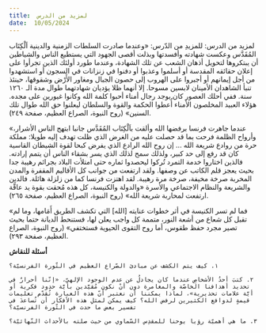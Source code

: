 ```yaml
---
title:  لمزيد من الدرس
date:  10/05/2024
---
```


لمزيد من الدرس:  للمزيدِ من الدّرس: «وعندما صادرت السلطات الزمنية والدينية اَلْكِتَاب المُقَدَّس وعكست شهادته وأفسدتها وبذلت أقصى الجهود التي يستطيع الناس والشياطين أن يبتكروها لتحويل أذهان الشعب عن تلك الشهادة، وعندما طورد أولئك الذين تجرأوا على إعلان حقائقه المقدسة أو أسلموا وعذبوا أو دفنوا في زنزانات في السجون أو استشهدوا من أجل إيمانهم أو أجبروا على الهروب إلى حصون الجبال ومغاور الأَرْض وشقوقها، حينئذ تنبأ الشاهدان الأمينان لابسين مسوحا. إلا أنهما ظلا يؤديان شهادتهما طوال مدة الـ ١٢٦٠ سنة. ففي أحلك العصور كان يوجد رجال أمناء أحبوا كلمة الله وكانوا غيورين على مجده. هؤلاء العبيد المخلصون الأمناء أُعطوا الحكمة والقوة والسلطان ليعلنوا حق الله طوال تلك السنين» (روح النبوة، الصراع العظيم، صفحة ٢٤٩).

«عندما جاهرت فرنسا برفضها الله وألقت باَلْكِتَاب المُقَدَّس جانبا ابتهج الناس الأشرار، وأرواح الظلمة فرحت بما قد حصلت عليه من الغرض الذي ظلت   تهدف إليه طويلا: مملكة حرة من روادع شريعة الله ... إن روح الله الرادع الذي يفرض كبحا لقوة الشيطان القاسية كان قد رفع إلى حد كبير، ولذلك سمح لذلك الذي يسر بشقاء الناس أن يتمم إرادته. فالذين اختاروا خدمة التمرد تُركوا ليحصدوا ثماره حتى امتلأت البلاد بجرائم رهيبة جدا بحيث يعجز قلم الكاتب عن وصفها. ولقد ارتفعت من جوانب كل الأقاليم المقفرة والمدن المخربة صرخة مخيفة، صرخة مرة رهيبة. لقد اهتزت فرنسا كما من زلزلة هائلة. فالدين والشريعة والنظام الاجتماعي والأسرة «والدولة والكنيسة، كل هذه مُحقت بقوة يد عاقَّة ارتفعت لمحاربة شريعة الله» (روح النبوة، الصراع العظيم، صفحة ٢٦٥).

«فما لم تسر الكنيسة في أثر خطوات عنايته [الله] التي تكشف الطريق أَمَامها، وما لم تقبل كل شعاع من أشعة النور، متممة كل واجب يعلن لها، فستنحط الديانة حتما بحيث تصير مجرد حفظ طقوس، أما روح التقوى الحيوية فستختفي» (روح النبوة، الصراع العظيم، صفحة ٢٩٣).

**أسئلة للنقاش**

`١. كيف يتم الكشف عن مبادئ الصّراع العظيم في الثّورة الفرنسيّة؟`

`٢. كتبَ أحدُ الأشخاصِ عندما كان يجادلُ عن عدم الوجود الإلهيّ، «إنّنا أحرارٌ في تحديد أهدافنا الخاصّة والمغامرة دون أنْ نكون مُقيَّدين بأيَّة حدود فكرية أو أيَّة علامات تحذيرية»، لماذا يمكننا أن نعتبر أنّ هذه العبارة تُقدّم تعليمات قيمةٍ لدوافع الكثيرين لرفض الله؟ كيف يمكن لمثلِ هذه الأفكار أن تُساعدَ في تفسير بعض ما حدث في الثّورة الفرنسيّة؟`

`٣. ما هي أهميّة رؤيا يوحنا للمقدِس السّماوي من حيث صلته بالأحداث النّهائيّة؟`